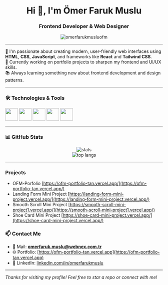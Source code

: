 <h1 align="center">Hi 👋, I'm Ömer Faruk Muslu</h1>
<h3 align="center">Frontend Developer & Web Designer</h3>

<p align="center">
  <img src="https://komarev.com/ghpvc/?username=omerfarukmusluofm&label=Profile%20views&color=0e75b6&style=flat" alt="omerfarukmusluofm" />
</p>

---

🎯 I'm passionate about creating modern, user-friendly web interfaces using **HTML**, **CSS**, **JavaScript**, and frameworks like **React** and **Tailwind CSS**.  
🚀 Currently working on portfolio projects to sharpen my frontend and UI/UX skills.  
📚 Always learning something new about frontend development and design patterns.

---

### 🛠️ Technologies & Tools

<p align="left">
  <img src="https://cdn.jsdelivr.net/gh/devicons/devicon/icons/html5/html5-original.svg" width="40" height="40"/>
  <img src="https://cdn.jsdelivr.net/gh/devicons/devicon/icons/css3/css3-original.svg" width="40" height="40"/>
  <img src="https://cdn.jsdelivr.net/gh/devicons/devicon/icons/javascript/javascript-original.svg" width="40" height="40"/>
  <img src="https://cdn.jsdelivr.net/gh/devicons/devicon/icons/git/git-original.svg" width="40" height="40"/>
  <img src="https://cdn.jsdelivr.net/gh/devicons/devicon/icons/github/github-original.svg" width="40" height="40"/>
</p>

---

### 📊 GitHub Stats

<p align="center">
  <img src="https://github-readme-stats.vercel.app/api?username=omerfarukmusluofm&show_icons=true&theme=tokyonight" alt="stats" />
  <br />
  <img src="https://github-readme-stats.vercel.app/api/top-langs/?username=omerfarukmusluofm&layout=compact&theme=tokyonight" alt="top langs" />
</p>

---

###  Projects

- OFM-Porfolio [https://ofm-portfolio-tan.vercel.app/](https://ofm-portfolio-tan.vercel.app/)
- Landing Form Mini Project [https://landing-form-mini-project.vercel.app/](https://landing-form-mini-project.vercel.app/)
- Smooth Scroll Mini Project [https://smooth-scroll-mini-project1.vercel.app/](https://smooth-scroll-mini-project1.vercel.app/)
- Shoe Card Mini Project [https://shoe-card-mini-project.vercel.app/](https://shoe-card-mini-project.vercel.app/)

### 📫 Contact Me

- 📧 Mail: **omerfaruk.muslu@webnex.com.tr**
- 🌐 Portfolio: [https://ofm-portfolio-tan.vercel.app](https://ofm-portfolio-tan.vercel.app)
- 💼 LinkedIn: [linkedin.com/in/omerfarukmuslu](https://www.linkedin.com/in/omerfmuslu)

---

*Thanks for visiting my profile! Feel free to star a repo or connect with me!*

<!--
**omerfarukmusluofm/omerfarukmusluofm** is a ✨ _special_ ✨ repository because its `README.md` (this file) appears on your GitHub profile.

Here are some ideas to get you started:

- 🔭 I’m currently working on ...
- 🌱 I’m currently learning ...
- 👯 I’m looking to collaborate on ...
- 🤔 I’m looking for help with ...
- 💬 Ask me about ...
- 📫 How to reach me: ...
- 😄 Pronouns: ...
- ⚡ Fun fact: ...
-->
